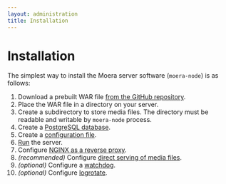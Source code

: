 ```yaml
---
layout: administration
title: Installation
---
```


# Installation

The simplest way to install the Moera server software (`moera-node`) is as follows:

1. Download a prebuilt WAR file [from the GitHub repository][1].
2. Place the WAR file in a directory on your server.
3. Create a subdirectory to store media files. The directory must be
   readable and writable by `moera-node` process.
4. Create a [PostgreSQL database][2].
5. Create a [configuration file][3].
6. [Run][4] the server.
7. Configure [NGINX as a reverse proxy][5].
8. _(recommended)_ Configure [direct serving of media files][6].
9. _(optional)_ Configure a [watchdog][7].
10. _(optional)_ Configure [logrotate][8].


[1]: https://github.com/MoeraOrg/moera-node/releases
[2]: /administration/installation/create-db.html
[3]: /administration/installation/config.html
[4]: /administration/installation/running.html
[5]: /administration/installation/nginx.html
[6]: /administration/installation/direct-serving.html
[7]: /administration/installation/watchdog.html
[8]: /administration/installation/logrotate.html

